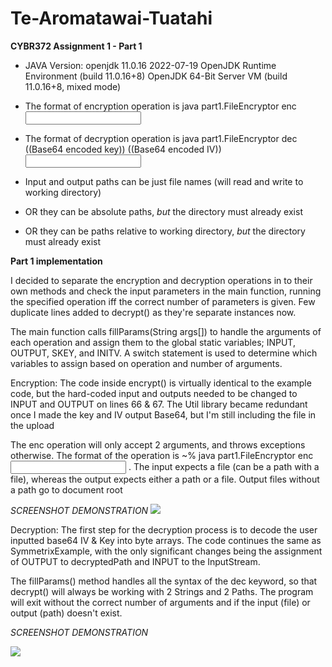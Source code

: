 # Te-Aromatawai-Tuatahi
**CYBR372 Assignment 1 - Part 1**
  
* JAVA Version:
  openjdk 11.0.16 2022-07-19
  OpenJDK Runtime Environment (build 11.0.16+8)
  OpenJDK 64-Bit Server VM (build 11.0.16+8, mixed mode)

* The format of encryption operation is java part1.FileEncryptor enc <INPUT> <OUTPUT>
* The format of decryption operation is java part1.FileEncryptor dec ((Base64 encoded key)) ((Base64 encoded IV)) <INPUT> <OUTPUT>
* Input and output paths can be just file names (will read and write to working directory)
* OR they can be absolute paths, *but* the directory must already exist
* OR they can be paths relative to working directory, *but* the directory must already exist

**Part 1 implementation**


I decided to separate the encryption and decryption operations in to their own methods
and check the input parameters in the main function, running the specified operation iff
the correct number of parameters is given. Few duplicate lines added to decrypt() as 
they're separate instances now.

The main function calls fillParams(String args[]) to handle the arguments of each operation
and assign them to the global static variables; INPUT, OUTPUT, SKEY, and INITV. A switch 
statement is used to determine which variables to assign based on operation and number of 
arguments.


Encryption:
The code inside encrypt() is virtually identical to the example code, but the hard-coded
input and outputs needed to be changed to INPUT and OUTPUT on lines 66 & 67. The Util
library became redundant once I made the key and IV output Base64, but I'm still including 
the file in the upload

The enc operation will only accept 2 arguments, and throws exceptions otherwise. The 
format of the operation is ~% java part1.FileEncryptor enc <INPUT> <OUTPUT>. The input expects 
a file (can be a path with a file), whereas the output expects either a path or a file. 
Output files without a path go to document root 

*SCREENSHOT DEMONSTRATION*
<img src="https://imgur.com/1oGuC0N">



Decryption:
The first step for the decryption process is to decode the user inputted base64 IV & Key 
into byte arrays. The code continues the same as SymmetrixExample, with the only significant
changes being the assignment of OUTPUT to decryptedPath and INPUT to the InputStream. 

The fillParams() method handles all the syntax of the dec keyword, so that decrypt() will
always be working with 2 Strings and 2 Paths. The program will exit without the correct 
number of arguments and if the input (file) or output (path) doesn't exist.

*SCREENSHOT DEMONSTRATION*

 <img src="https://imgur.com/kLT3zN1">
